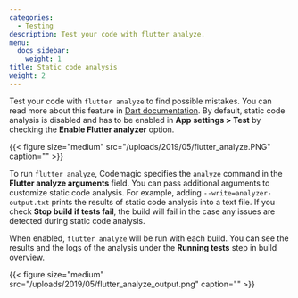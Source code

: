 ```yaml
---
categories:
  - Testing
description: Test your code with flutter analyze.
menu:
  docs_sidebar:
    weight: 1
title: Static code analysis
weight: 2
---
```


Test your code with `flutter analyze` to find possible mistakes. You can read more about this feature in [Dart documentation](https://dart.dev/guides/language/analysis-options). By default, static code analysis is disabled and has to be enabled in **App settings > Test** by checking the **Enable Flutter analyzer** option.

{{< figure size="medium" src="/uploads/2019/05/flutter_analyze.PNG" caption="" >}}

To run `flutter analyze`, Codemagic specifies the `analyze` command in the **Flutter analyze arguments** field. You can pass additional arguments to customize static code analysis. For example, adding `--write=analyzer-output.txt` prints the results of static code analysis into a text file. If you check **Stop build if tests fail**, the build will fail in the case any issues are detected during static code analysis.

When enabled, `flutter analyze` will be run with each build. You can see the results and the logs of the analysis under the **Running tests** step in build overview.

{{< figure size="medium" src="/uploads/2019/05/flutter_analyze_output.png" caption="" >}}
